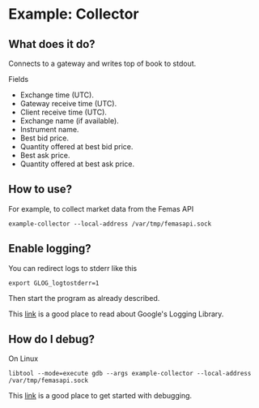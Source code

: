 # Example: Collector

## What does it do?

Connects to a gateway and writes top of book to stdout.

Fields

* Exchange time (UTC).
* Gateway receive time (UTC).
* Client receive time (UTC).
* Exchange name (if available).
* Instrument name.
* Best bid price.
* Quantity offered at best bid price.
* Best ask price.
* Quantity offered at best ask price.

## How to use?

For example, to collect market data from the Femas API

	example-collector --local-address /var/tmp/femasapi.sock

## Enable logging?

You can redirect logs to stderr like this

	export GLOG_logtostderr=1

Then start the program as already described.

This [link](http://rpg.ifi.uzh.ch/docs/glog.html) is a good place to read about Google's Logging Library.

## How do I debug?

On Linux

	libtool --mode=execute gdb --args example-collector --local-address /var/tmp/femasapi.sock

This [link](https://www.gnu.org/software/libtool/manual/html_node/Debugging-executables.html)
is a good place to get started with debugging.
